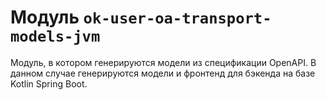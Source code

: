 # Модуль `ok-user-oa-transport-models-jvm`

Модуль, в котором генерируются модели из спецификации OpenAPI. В данном случае
генерируются модели и фронтенд для бэкенда на базе Kotlin Spring Boot.
